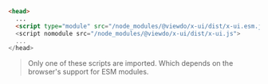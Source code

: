 ````html
<head>
  ...
  <script type="module" src="/node_modules/@viewdo/x-ui/dist/x-ui.esm.js">
  <script nomodule src="/node_modules/@viewdo/x-ui/dist/x-ui.js">
  ...
</head>
````

> Only one of these scripts are imported. Which depends on the browser's support for ESM modules.
